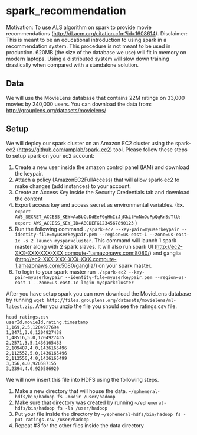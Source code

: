 # spark_recommendation
Motivation: To use ALS algorithm on spark to provide movie recommendations (http://dl.acm.org/citation.cfm?id=1608614).
Disclaimer:  This is meant to be an educational introduction to using spark in a recommendation system.  This procedure is not meant to be used in production.  620MB (the size of the database we use) will fit in memory on modern laptops.  Using a distributed system will slow down training drastically when compared with a standalone solution.

## Data
We will use the MovieLens database that contains 22M ratings on 33,000 movies by 240,000 users.  You can download the data from: http://grouplens.org/datasets/movielens/

## Setup
We will deploy our spark cluster on an Amazon EC2 cluster using the spark-ec2 (https://github.com/amplab/spark-ec2) tool.
Please follow these steps to setup spark on your ec2 account:

1. Create a new user inside the amazon control panel (IAM) and download the keypair. 
2. Attach a policy (AmazonEC2FullAccess) that will allow spark-ec2 to make changes (add instances) to your account.
3. Create an Access Key inside the Security Credentials tab and download the content
4. Export access key and access secret as environmental variables.  (Ex.  `export AWS_SECRET_ACCESS_KEY=AaBbCcDdEeFGgHhIiJjKkLlMmNnOoPpQqRrSsTtU; export AWS_ACCESS_KEY_ID=ABCDEFG1234567890123` )
5. Run the following command `./spark-ec2 --key-pair=myuserkeypair --identity-file=myuserkeypair.pem --region=us-east-1 --zone=us-east-1c -s 2 launch mysparkcluster`.  This command will launch 1 spark master along with 2 spark slaves.  It will also run spark UI (http://ec2-XXX-XXX-XXX-XXX.compute-1.amazonaws.com:8080/) and ganglia (http://ec2-XXX-XXX-XXX-XXX.compute-1.amazonaws.com:5080/ganglia/) on your spark master.
6. To login to your spark master run `./spark-ec2 --key-pair=myuserkeypair --identity-file=myuserkeypair.pem --region=us-east-1 --zone=us-east-1c login mysparkcluster`

After you have setup spark you can now download the MovieLens database by running `wget http://files.grouplens.org/datasets/movielens/ml-latest.zip`.  After you unzip the file you should see the ratings.csv file.  

```
head ratings.csv
userId,movieId,rating,timestamp
1,169,2.5,1204927694
1,2471,3.0,1204927438
1,48516,5.0,1204927435
2,2571,3.5,1436165433
2,109487,4.0,1436165496
2,112552,5.0,1436165496
2,112556,4.0,1436165499
3,356,4.0,920587155
3,2394,4.0,920586920
```

We will now insert this file into HDFS using the following steps.

1. Make a new directory that will house the data. `~/ephemeral-hdfs/bin/hadoop fs -mkdir /user/hadoop`
2. Make sure that directory was created by running `~/ephemeral-hdfs/bin/hadoop fs -ls /user/hadoop`
3. Put your file inside the directory by `~/ephemeral-hdfs/bin/hadoop fs -put ratings.csv /user/hadoop`
4. Repeat #3 for the other files inside the data directory
